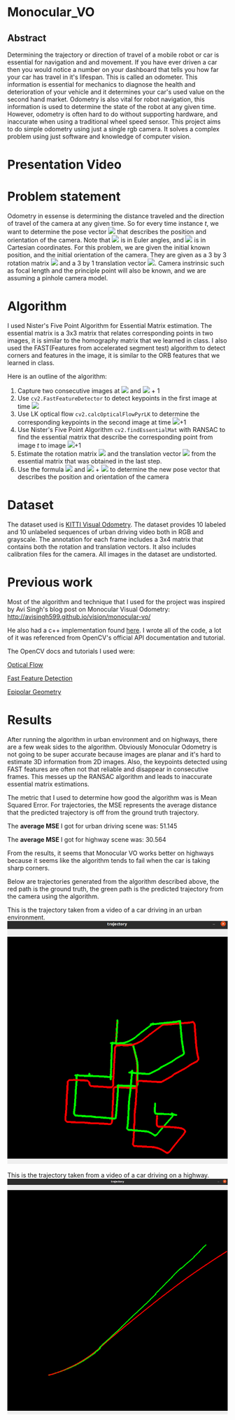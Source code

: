 # Monocular_VO
## Abstract

Determining the trajectory or direction of travel of a mobile robot or car is essential for navigation and and movement. If you have ever driven a car then you would notice a number on your dashboard that tells you how far your car has travel in it's lifespan. This is called an odometer. This information is essential for mechanics to diagnose the health and deterioration of your vehicle and it determines your car's used value on the second hand market. Odometry is also vital for robot navigation, this information is used to determine the state of the robot at any given time. However, odometry is often hard to do without supporting hardware, and inaccurate when using a traditional wheel speed sensor. This project aims to do simple odometry using just a single rgb camera. It solves a complex problem using just software and knowledge of computer vision. 

# Presentation Video


# Problem statement

Odometry in essense is determining the distance traveled and the direction of travel of the camera at any given time. So for every time instance $t$, we want to determine the pose vector <img src="https://render.githubusercontent.com/render/math?math=[x^{t} y^{t} z^{t} \alpha^{t} \beta^{t} \gamma^{t}]"> that describes the position and orientation of the camera. Note that <img src="https://render.githubusercontent.com/render/math?math=\alpha^{t}, \beta^{t}, \gamma^{t}"> is in Euler angles, and <img src="https://render.githubusercontent.com/render/math?math=x^{t}, y^{t}, z^{t}"> is in Cartesian coordinates. For this problem, we are given the initial known position, and the initial orientation of the camera. They are given as a 3 by 3 rotation matrix <img src="https://render.githubusercontent.com/render/math?math=R_{pos}"> and a 3 by 1 translation vector <img src="https://render.githubusercontent.com/render/math?math=t_{pos}">. Camera instrinsic such as focal length and the principle point will also be known, and we are assuming a pinhole camera model. 

# Algorithm

I used Nister's Five Point Algorithm for Essential Matrix estimation. The essential matrix is a 3x3 matrix that relates corresponding points in two images, it is similar to the homography matrix that we learned in class. I also used the FAST(Features from accelerated segment test) algorithm to detect corners and features in the image, it is similar to the ORB features that we learned in class. 

Here is an outline of the algorithm:

1. Capture two consecutive images at <img src="https://render.githubusercontent.com/render/math?math=t"> and <img src="https://render.githubusercontent.com/render/math?math=t"> + 1
2. Use `cv2.FastFeatureDetector` to detect keypoints in the first image at time <img src="https://render.githubusercontent.com/render/math?math=t">
3. Use LK optical flow `cv2.calcOpticalFlowPyrLK` to determine the corresponding keypoints in the second image at time <img src="https://render.githubusercontent.com/render/math?math=t">+1 
4. Use Nister's Five Point Algorithm `cv2.findEssentialMat` with RANSAC to find the essential matrix that describe the corresponding point from image $t$ to image <img src="https://render.githubusercontent.com/render/math?math=t">+1 
5. Estimate the rotation matrix <img src="https://render.githubusercontent.com/render/math?math=R"> and the translation vector <img src="https://render.githubusercontent.com/render/math?math=t"> from the essential matrix that was obtained in the last step.
6. Use the formula <img src="https://render.githubusercontent.com/render/math?math=R_{pos}^{t+1} = RR_{pos}^{t}"> and <img src="https://render.githubusercontent.com/render/math?math=t_{pos}^{t+1} = t_{pos}^{t}"> + <img src="https://render.githubusercontent.com/render/math?math=tR_{pos}"> to determine the new pose vector that describes the position and orientation of the camera

# Dataset

The dataset used is [KITTI Visual Odometry](http://www.cvlibs.net/datasets/kitti/eval_odometry.php). The dataset provides 10 labeled and 10 unlabeled sequences of urban driving video both in RGB and grayscale. The annotation for each frame includes a 3x4 matrix that contains both the rotation and translation vectors. It also includes calibration files for the camera. All images in the dataset are undistorted.

# Previous work

Most of the algorithm and technique that I used for the project was inspired by Avi Singh's blog post on Monocular Visual Odometry: http://avisingh599.github.io/vision/monocular-vo/ 

He also had a c++ implementation found [here](https://github.com/avisingh599/mono-vo). I wrote all of the code, a lot of it was referenced from OpenCV's official API documentation and tutorial. 

The OpenCV docs and tutorials I used were:

[Optical Flow](https://docs.opencv.org/3.4/d4/dee/tutorial_optical_flow.html)

[Fast Feature Detection](https://docs.opencv.org/3.4/df/d0c/tutorial_py_fast.html)

[Epipolar Geometry](https://docs.opencv.org/3.4/da/de9/tutorial_py_epipolar_geometry.html)

# Results

After running the algorithm in urban environment and on highways, there are a few weak sides to the algorithm. Obviously Monocular Odometry is not going to be super accurate because images are planar and it's hard to estimate 3D information from 2D images. Also, the keypoints detected using FAST features are often not that reliable and disappear in consecutive frames. This messes up the RANSAC algorithm and leads to inaccurate essential matrix estimations. 

The metric that I used to determine how good the algorithm was is Mean Squared Error. For trajectories, the MSE represents the average distance that the predicted trajectory is off from the ground truth trajectory.

The **average MSE** I got for urban driving scene was: 51.145

The **average MSE** I got for highway scene was: 30.564

From the results, it seems that Monocular VO works better on highways because it seems like the algorithm tends to fail when the car is taking sharp corners. 

Below are trajectories generated from the algorithm described above, the red path is the ground truth, the green path is the predicted trajectory from the camera using the algorithm. 

This is the trajectory taken from a video of a car driving in an urban environment.
![example_traj](results/traj.png)

This is the trajectory taken from a video of a car driving on a highway.
![example_traj](results/highway.png)


